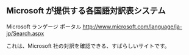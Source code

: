 ## Microsoft が提供する各国語対訳表システム

 Microsoft ランゲージ ポータル
  http://www.microsoft.com/language/ja-jp/Search.aspx

これは、Microsoft 社の対訳を確認できる、すばらしいサイトです。

